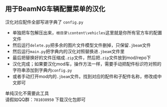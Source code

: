 ## 用于BeamNG车辆配置菜单的汉化

汉化对应配件全部写进字典了 `config.py`    

* 单独把车包解压出来，`根目录\content\vehicles`这里就是你所有官方车的配置文件
* 然后运行`delete.py`把多余的图片文件模型文件删掉，只保留`.jbeam`文件
* 然后运行`main.py`把字典内的汉化对照替换进`.jbeam`文件里
* 最后把替换好的文件压缩成`.zip`文件，然后把`.zip`文件放到mod/repo下
* 汉化完成；如果要汉化mod车，操作方法一样，需要手动把配件标识符对照的字符串添加到字典内`config.py`
* 或者手动打开mod内的`.jbeam`文件。找到对应的配件和子配件名称，修改成中文即可

单纯汉化不需要此工具  
请假如QQ群：`781038950` 下载汉化包即可